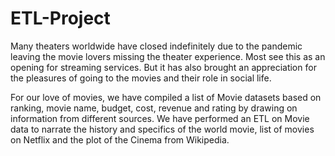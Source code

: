 # ETL-Project

Many theaters worldwide have closed indefinitely due to the pandemic leaving the movie lovers missing the theater experience. Most see this as an opening for streaming services. But it has also brought an appreciation for the pleasures of going to the movies and their role in social life.

For our love of movies, we have compiled a list of Movie datasets based on ranking, movie name, budget, cost, revenue and rating by drawing on information from different sources. We have performed an ETL on Movie data to narrate the history and specifics of the world movie, list of movies on Netflix and the plot of the Cinema from Wikipedia.
